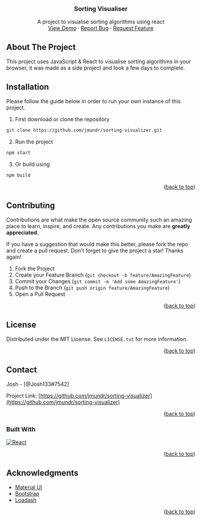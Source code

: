 <br />
<div align="center">
  <h3 align="center">Sorting Visualiser</h3>

  <p align="center">
  A project to visualise sorting algorithms using react
    <br />
    <a href="https://sorting-visualizer-jmundr.vercel.app/">View Demo</a>
    ·
    <a href="https://github.com/jmundr/sorting-visualizer/issues">Report Bug</a>
    ·
    <a href="https://github.com/jmundr/sorting-visualizer/issues">Request Feature</a>
  </p>
</div>

<!-- ABOUT THE PROJECT -->
## About The Project

This project uses JavaScript & React to visualise sorting algorithms in your browser, it was made as a side project and took a few days to complete. 


<!-- GETTING STARTED -->
## Installation

Please follow the guide below in order to run your own instance of this project.

1. First download or clone the repository
```sh
git clone https://github.com/jmundr/sorting-visualizer.git
```
2. Run the project
```sh
npm start
```
3. Or build using 
```sh
npm build
```

<p align="right">(<a href="#readme-top">back to top</a>)</p>


<!-- CONTRIBUTING -->
## Contributing

Contributions are what make the open source community such an amazing place to learn, inspire, and create. Any contributions you make are **greatly appreciated**.

If you have a suggestion that would make this better, please fork the repo and create a pull request.
Don't forget to give the project a star! Thanks again!

1. Fork the Project
2. Create your Feature Branch (`git checkout -b feature/AmazingFeature`)
3. Commit your Changes (`git commit -m 'Add some AmazingFeature'`)
4. Push to the Branch (`git push origin feature/AmazingFeature`)
5. Open a Pull Request

<p align="right">(<a href="#readme-top">back to top</a>)</p>

<!-- LICENSE -->
## License

Distributed under the MIT License. See `LICENSE.txt` for more information.

<p align="right">(<a href="#readme-top">back to top</a>)</p>

<!-- CONTACT -->
## Contact

Josh - [@Josh133#7542]

Project Link: [https://github.com/jmundr/sorting-visualizer](https://github.com/jmundr/sorting-visualizer)

<p align="right">(<a href="#readme-top">back to top</a>)</p>

### Built With
 [![React][React.js]][React-url]
<p align="right">(<a href="#readme-top">back to top</a>)</p>


<!-- ACKNOWLEDGMENTS -->
## Acknowledgments

* [Material UI](https://mui.com/)
* [Bootstrap](https://getbootstrap.com/)
* [Loadash](https://lodash.com/)

<p align="right">(<a href="#readme-top">back to top</a>)</p>



<!-- MARKDOWN LINKS & IMAGES -->
[React.js]: https://img.shields.io/badge/React-20232A?style=for-the-badge&logo=react&logoColor=61DAFB
[React-url]: https://reactjs.org/
